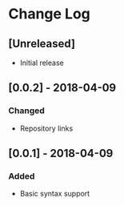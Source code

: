 # Change Log

## [Unreleased]
- Initial release

## [0.0.2] - 2018-04-09
### Changed
- Repository links

## [0.0.1] - 2018-04-09
### Added
- Basic syntax support
